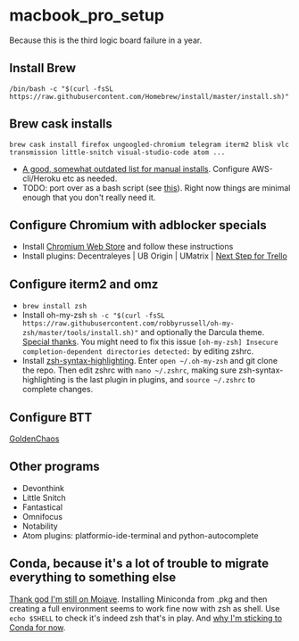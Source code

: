 # macbook_pro_setup
Because this is the third logic board failure in a year.

## Install Brew

```
/bin/bash -c "$(curl -fsSL https://raw.githubusercontent.com/Homebrew/install/master/install.sh)"
```

## Brew cask installs
```
brew cask install firefox ungoogled-chromium telegram iterm2 blisk vlc transmission little-snitch visual-studio-code atom ... 
```
* [A good, somewhat outdated list for manual installs](https://sourabhbajaj.com/mac-setup/Homebrew/Cask.html). Configure AWS-cli/Heroku etc as needed.
* TODO: port over as a bash script (see [this](https://gist.github.com/brunofbrito/13c29c9b1f7a833066a98522d4b826f7)). Right now things are minimal enough that you don't really need it. 

## Configure Chromium with adblocker specials
* Install [Chromium Web Store](https://ungoogled-software.github.io/ungoogled-chromium-wiki/faq#can-i-install-extensions-or-themes-from-the-chrome-webstore) and follow these instructions
* Install plugins: Decentraleyes | UB Origin | UMatrix | [Next Step for Trello](https://chrome.google.com/webstore/detail/next-step-for-trello/iajhmklhilkjgabejjemfbhmclgnmamf?hl=en)

## Configure iterm2 and omz
* ```brew install zsh```
* Install oh-my-zsh ```sh -c "$(curl -fsSL https://raw.githubusercontent.com/robbyrussell/oh-my-zsh/master/tools/install.sh)"``` and optionally the Darcula theme. [Special thanks](https://medium.com/ayuth/iterm2-zsh-oh-my-zsh-the-most-power-full-of-terminal-on-macos-bdb2823fb04c). You might need to fix this issue ```[oh-my-zsh] Insecure completion-dependent directories detected:``` by editing zshrc.
* Install [zsh-syntax-highlighting](https://github.com/zsh-users/zsh-syntax-highlighting). Enter ```open ~/.oh-my-zsh``` and git clone the repo. Then edit zshrc with ```nano ~/.zshrc```, making sure zsh-syntax-highlighting is the last plugin in plugins, and ```source ~/.zshrc``` to complete changes.

## Configure BTT
[GoldenChaos](https://community.folivora.ai/t/goldenchaos-btt-the-complete-touch-bar-ui-replacement/1281)

## Other programs
* Devonthink
* Little Snitch 
* Fantastical
* Omnifocus 
* Notability
* Atom plugins: platformio-ide-terminal and python-autocomplete

## Conda, because it's a lot of trouble to migrate everything to something else 

[Thank god I'm still on Mojave](https://stackoverflow.com/questions/58291108/conda-not-found-after-upgrading-to-macos-catalina).
Installing Miniconda from .pkg and then creating a full environment seems to work fine now with zsh as shell. Use ```echo $SHELL``` to check it's indeed zsh that's in play. And [why I'm sticking to Conda for now](https://stackoverflow.com/questions/54834579/specific-reasons-to-favor-pip-vs-conda-when-installing-python-packages).
